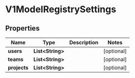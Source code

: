 

# V1ModelRegistrySettings


## Properties

Name | Type | Description | Notes
------------ | ------------- | ------------- | -------------
**users** | **List&lt;String&gt;** |  |  [optional]
**teams** | **List&lt;String&gt;** |  |  [optional]
**projects** | **List&lt;String&gt;** |  |  [optional]



